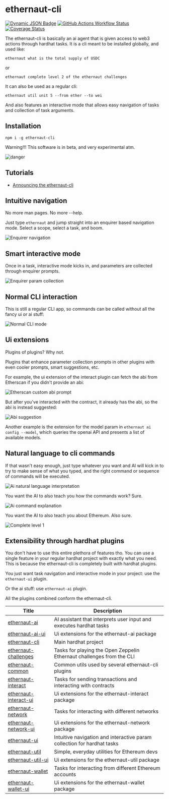 # ethernaut-cli

[![Dynamic JSON Badge](https://img.shields.io/npm/v/ethernaut-cli.svg)](https://www.npmjs.com/package/ethernaut-cli)
[![GitHub Actions Workflow Status](https://img.shields.io/github/actions/workflow/status/theethernaut/ethernaut-cli/ci.yml)](https://github.com/theethernaut/ethernaut-cli/actions/workflows/ci.yml)
[![Coverage Status](https://coveralls.io/repos/github/theethernaut/ethernaut-cli/badge.svg)](https://coveralls.io/github/theethernaut/ethernaut-cli)

The ethernaut-cli is basically an ai agent that is given access to web3 actions through hardhat tasks. It is a cli meant to be installed globally, and used like:

`ethernaut what is the total supply of USDC`

or

`ethernaut complete level 2 of the ethernaut challenges`

It can also be used as a regular cli:

`ethernaut util unit 5 --from ether --to wei`

And also features an interactive mode that allows easy navigation of tasks and collection of task arguments.

## Installation

`npm i -g ethernaut-cli`

Warning!!! This software is in beta, and very experimental atm.

![danger](https://media.giphy.com/media/X8t6i3zOvLfGw/giphy.gif?cid=790b7611j0imei4nyl4pp57rhrk4bjb60d4z2vwc8suct6i1&ep=v1_gifs_search&rid=giphy.gif&ct=g)

## Tutorials

- [Announcing the ethernaut-cli](https://mirror.xyz/theethernaut.eth/0HP3L4mWzb4isXYERfsncBQgzT1T99uQTH8tvJvICmE)

## Intuitive navigation

No more man pages. No more --help.

Just type `ethernaut` and jump straight into an enquirer based navigation mode. Select a scope, select a task, and boom.

![Enquirer navigation](demos/nav.gif)

## Smart interactive mode

Once in a task, interactive mode kicks in, and parameters are collected through enquirer prompts.

![Enquirer param collection](demos/interactive.gif)

## Normal CLI interaction

This is still a regular CLI app, so commands can be called without all the fancy ui or ai stuff:

![Normal CLI mode](demos/normal.gif)

## Ui extensions

Plugins of plugins? Why not.

Plugins that enhance parameter collection prompts in other plugins with even cooler prompts, smart suggestions, etc.

For example, the ui extension of the interact plugin can fetch the abi from Etherscan if you didn't provide an abi:

![Etherscan custom abi prompt](demos/custom.gif)

But after you've interacted with the contract, it already has the abi, so the abi is instead suggested:

![Abi suggestion](demos/custom1.gif)

Another example is the extension for the model param in `ethernaut ai config --model`, which queries the openai API and presents a list of available models.

## Natural language to cli commands

If that wasn't easy enough, just type whatever you want and AI will kick in to try to make sense of what you typed, and the right command or sequence of commands will be executed.

![Ai natural language interpretation](demos/interpret.gif)

You want the AI to also teach you how the commands work? Sure.

![Ai command explanation](demos/explain.gif)

You want the AI to also teach you about Ethereum. Also sure.

![Complete level 1](demos/teach.gif)

## Extensibility through hardhat plugins

You don't have to use this entire plethora of features tho. You can use a single feature in your regular hardhat project with exactly what you need. This is because the ethernaut-cli is completely built with hardhat plugins.

You just want task navigation and interactive mode in your project: use the `ethernaut-ui` plugin.

Or the ai stuff: use `ethernaut-ai` plugin.

All the plugins combined conform the ethernaut-cli.

| Title                                                                   | Description                                                             |
| ----------------------------------------------------------------------- | ----------------------------------------------------------------------- |
| [ethernaut-ai](packages/title/README.md#ethernaut-ai)                   | AI assistant that interprets user input and executes hardhat tasks      |
| [ethernaut-ai-ui](packages/title/README.md#ethernaut-ai-ui)             | Ui extensions for the ethernaut-ai package                              |
| [ethernaut-cli](packages/title/README.md#ethernaut-cli)                 | Main hardhat project                                                    |
| [ethernaut-challenges](packages/title/README.md#ethernaut-challenges)   | Tasks for playing the Open Zeppelin Ethernaut challenges from the CLI   |
| [ethernaut-common](packages/title/README.md#ethernaut-common)           | Common utils used by several ethernaut-cli plugins                      |
| [ethernaut-interact](packages/title/README.md#ethernaut-interact)       | Tasks for sending transactions and interacting with contracts           |
| [ethernaut-interact-ui](packages/title/README.md#ethernaut-interact-ui) | Ui extensions for the ethernaut-interact package                        |
| [ethernaut-network](packages/title/README.md#ethernaut-network)         | Tasks for interacting with different networks                           |
| [ethernaut-network-ui](packages/title/README.md#ethernaut-network-ui)   | Ui extensions for the ethernaut-network package                         |
| [ethernaut-ui](packages/title/README.md#ethernaut-ui)                   | Intuitive navigation and interactive param collection for hardhat tasks |
| [ethernaut-util](packages/title/README.md#ethernaut-util)               | Simple, everyday utilities for Ethereum devs                            |
| [ethernaut-util-ui](packages/title/README.md#ethernaut-util-ui)         | Ui extensions for the ethernaut-util package                            |
| [ethernaut-wallet](packages/title/README.md#ethernaut-wallet)           | Tasks for interacting from different Ethereum accounts                  |
| [ethernaut-wallet-ui](packages/title/README.md#ethernaut-wallet-ui)     | Ui extensions for the ethernaut-wallet package                          |
